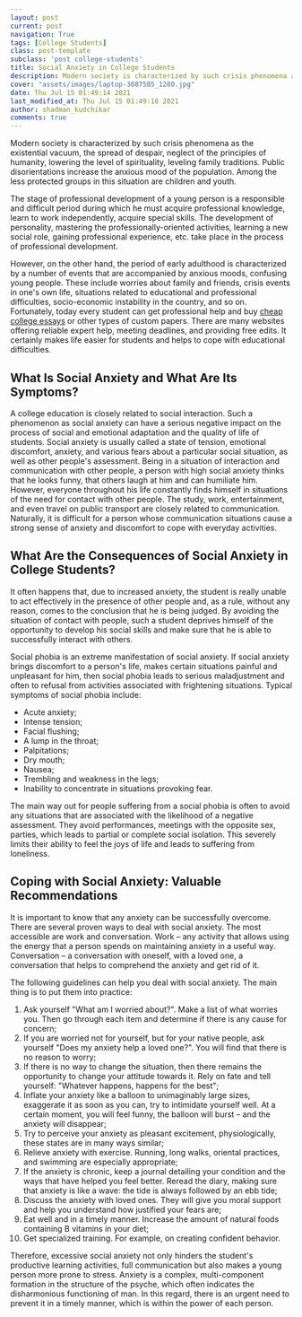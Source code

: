 ```yaml
---
layout: post
current: post
navigation: True
tags: [College Students]
class: post-template
subclass: 'post college-students'
title: Social Anxiety in College Students
description: Modern society is characterized by such crisis phenomena as the existential vacuum, the spread of despair, neglect of the principles of humanity, lowering the level of spirituality, leveling family traditions. Public disorientations increase the anxious mood of the population. Among the less protected groups in this situation are children and youth.
cover: "assets/images/laptop-3087585_1280.jpg"
date: Thu Jul 15 01:49:14 2021
last_modified_at: Thu Jul 15 01:49:18 2021
author: shadman_kudchikar
comments: true
---
```



Modern society is characterized by such crisis phenomena as the existential vacuum, the spread of despair, neglect of the principles of humanity, lowering the level of spirituality, leveling family traditions. Public disorientations increase the anxious mood of the population. Among the less protected groups in this situation are children and youth.

The stage of professional development of a young person is a responsible and difficult period during which he must acquire professional knowledge, learn to work independently, acquire special skills. The development of personality, mastering the professionally-oriented activities, learning a new social role, gaining professional experience, etc. take place in the process of professional development.

However, on the other hand, the period of early adulthood is characterized by a number of events that are accompanied by anxious moods, confusing young people. These include worries about family and friends, crisis events in one&#39;s own life, situations related to educational and professional difficulties, socio-economic instability in the country, and so on. Fortunately, today every student can get professional help and buy [cheap college essays](https://www.affordablepapers.com/) or other types of custom papers. There are many websites offering reliable expert help, meeting deadlines, and providing free edits. It certainly makes life easier for students and helps to cope with educational difficulties.

## What Is Social Anxiety and What Are Its Symptoms?

A college education is closely related to social interaction. Such a phenomenon as social anxiety can have a serious negative impact on the process of social and emotional adaptation and the quality of life of students. Social anxiety is usually called a state of tension, emotional discomfort, anxiety, and various fears about a particular social situation, as well as other people&#39;s assessment. Being in a situation of interaction and communication with other people, a person with high social anxiety thinks that he looks funny, that others laugh at him and can humiliate him. However, everyone throughout his life constantly finds himself in situations of the need for contact with other people. The study, work, entertainment, and even travel on public transport are closely related to communication. Naturally, it is difficult for a person whose communication situations cause a strong sense of anxiety and discomfort to cope with everyday activities.

## What Are the Consequences of Social Anxiety in College Students?

It often happens that, due to increased anxiety, the student is really unable to act effectively in the presence of other people and, as a rule, without any reason, comes to the conclusion that he is being judged. By avoiding the situation of contact with people, such a student deprives himself of the opportunity to develop his social skills and make sure that he is able to successfully interact with others.

Social phobia is an extreme manifestation of social anxiety. If social anxiety brings discomfort to a person&#39;s life, makes certain situations painful and unpleasant for him, then social phobia leads to serious maladjustment and often to refusal from activities associated with frightening situations. Typical symptoms of social phobia include:

- Acute anxiety;
- Intense tension;
- Facial flushing;
- A lump in the throat;
- Palpitations;
- Dry mouth;
- Nausea;
- Trembling and weakness in the legs;
- Inability to concentrate in situations provoking fear.

The main way out for people suffering from a social phobia is often to avoid any situations that are associated with the likelihood of a negative assessment. They avoid performances, meetings with the opposite sex, parties, which leads to partial or complete social isolation. This severely limits their ability to feel the joys of life and leads to suffering from loneliness.

## Coping with Social Anxiety: Valuable Recommendations

It is important to know that any anxiety can be successfully overcome. There are several proven ways to deal with social anxiety. The most accessible are work and conversation. Work – any activity that allows using the energy that a person spends on maintaining anxiety in a useful way. Conversation – a conversation with oneself, with a loved one, a conversation that helps to comprehend the anxiety and get rid of it.

The following guidelines can help you deal with social anxiety. The main thing is to put them into practice:

1. Ask yourself &quot;What am I worried about?&quot;. Make a list of what worries you. Then go through each item and determine if there is any cause for concern;
2. If you are worried not for yourself, but for your native people, ask yourself &quot;Does my anxiety help a loved one?&quot;. You will find that there is no reason to worry;
3. If there is no way to change the situation, then there remains the opportunity to change your attitude towards it. Rely on fate and tell yourself: &quot;Whatever happens, happens for the best&quot;;
4. Inflate your anxiety like a balloon to unimaginably large sizes, exaggerate it as soon as you can, try to intimidate yourself well. At a certain moment, you will feel funny, the balloon will burst – and the anxiety will disappear;
5. Try to perceive your anxiety as pleasant excitement, physiologically, these states are in many ways similar;
6. Relieve anxiety with exercise. Running, long walks, oriental practices, and swimming are especially appropriate;
7. If the anxiety is chronic, keep a journal detailing your condition and the ways that have helped you feel better. Reread the diary, making sure that anxiety is like a wave: the tide is always followed by an ebb tide;
8. Discuss the anxiety with loved ones. They will give you moral support and help you understand how justified your fears are;
9. Eat well and in a timely manner. Increase the amount of natural foods containing B vitamins in your diet;
10. Get specialized training. For example, on creating confident behavior.

Therefore, excessive social anxiety not only hinders the student&#39;s productive learning activities, full communication but also makes a young person more prone to stress. Anxiety is a complex, multi-component formation in the structure of the psyche, which often indicates the disharmonious functioning of man. In this regard, there is an urgent need to prevent it in a timely manner, which is within the power of each person.